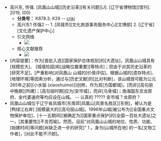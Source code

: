- 高兴东, 佟强. [凤凰山山城][历史沿革][有关问题][J]. [辽宁省博物馆][馆刊]. 2019, (00)
    - **分类号：** K878.3; K29 -- [cnki](https://kns.cnki.net/kcms/detail/detail.aspx?dbcode=CJFN&dbname=CJFN2019&filename=LNBW201900004&v=1sJO2K63dsPTvoj7nUmTS4bNp2e2ekI8XfArESifkm2ddG8HpYEB%mmd2F%mmd2FCmJ7iei%mmd2BtN)
    - 高兴东1 佟强2 -- 1. [凤城市][文化旅游事务服务中心][文博部] 2. [辽宁省][文化遗产保护中心]
    - 引文网络
        - ![](https://firebasestorage.googleapis.com/v0/b/firescript-577a2.appspot.com/o/imgs%2Fapp%2FXELiu-NovaKG%2Fy-fHalAY5N.png?alt=media&token=b89ef5fc-c2f6-431e-910b-32e1c70b393a)
    - 核心文献推荐
        - ![](https://firebasestorage.googleapis.com/v0/b/firescript-577a2.appspot.com/o/imgs%2Fapp%2FXELiu-NovaKG%2FlT8qwsY1v_.png?alt=media&token=5a8ccfed-e73d-42f1-847c-aa0d5b7f502c)
- [内容提要]：作为[首批入选][国家保护总体规划]的[大遗址]，凤凰山山城具有[规模宏大]、 [城墙险固]和[战略位置重要][等特点]；但由于对其历史沿革的[研究不足]，[严重影响]对凤凰山 山城的[价值评估]。根据山城的[遗存特点]、[地理环境]等因素分析，通过与[历史文献]的[比对判断]，该山城很可能为公元265年之前[[小水貊 (xiaoshuimo)]]创修，作为其[方国都城]，[而非][高句丽中晚期][所建]；[高句丽时期]应为[安市城]，而非[乌骨城]；渤海国东京龙原府、金代婆速府等均应设在山城。 -- 认真的 ????? 安市城？龙原府？
- 凤凰山山城位于辽宁省凤城市[东南郊]凤凰山[风景名胜区][东侧]，被认为是[鸭绿江右岸] [规模最大的][高句丽山城]。1996年山城[被公布为][全国重点文物保护单位]，[十一五期间][被确定为][国家重点保护]的[全国一百处大遗址]之一，[其重要性][不言而喻]。然而，目前“对凤凰山山城的地位、性质、功能、[始建时间]等问题[尚缺乏进一步的研究]” 1 。身为[山城所在地] 的一名[文物工作者]，[对此不能不汗颜]。
